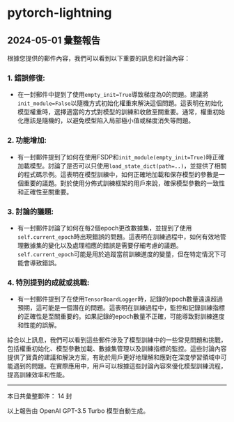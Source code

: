 # pytorch-lightning

## 2024-05-01 彙整報告

根據您提供的郵件內容，我們可以看到以下重要的訊息和討論內容：



### 1. 錯誤修復:

   - 在一封郵件中提到了使用`empty_init=True`導致梯度為0的問題。建議將`init_module=False`以隨機方式初始化權重來解決這個問題。這表明在初始化模型權重時，選擇適當的方式對模型的訓練和收斂至關重要。通常，權重初始化應該是隨機的，以避免模型陷入局部極小值或梯度消失等問題。



### 2. 功能增加:

   - 有一封郵件提到了如何在使用FSDP和`init_module(empty_init=True)`時正確加載模型。討論了是否可以只使用`load_state_dict(path=..)`，並提供了相關的程式碼示例。這表明在模型訓練中，如何正確地加載和保存模型的參數是一個重要的議題。對於使用分佈式訓練框架的用戶來說，確保模型參數的一致性和正確性至關重要。



### 3. 討論的議題:

   - 有一封郵件討論了如何在每2個epoch更改數據集，並提到了使用`self.current_epoch`時出現錯誤的問題。這表明在訓練過程中，如何有效地管理數據集的變化以及處理相應的錯誤是需要仔細考慮的議題。`self.current_epoch`可能是用於追蹤當前訓練進度的變量，但在特定情況下可能會導致錯誤。



### 4. 特別提到的成就或挑戰:

   - 有一封郵件提到了在使用`TensorBoardLogger`時，記錄的epoch數量遠遠超過預期，這可能是一個潛在的問題。這表明在訓練過程中，監控和記錄訓練指標的正確性是至關重要的。如果記錄的epoch數量不正確，可能導致對訓練進度和性能的誤解。



綜合以上訊息，我們可以看到這些郵件涉及了模型訓練中的一些常見問題和挑戰，包括權重初始化、模型參數加載、數據集管理以及訓練指標的監控。這些討論內容提供了寶貴的建議和解決方案，有助於用戶更好地理解和應對在深度學習領域中可能遇到的問題。在實際應用中，用戶可以根據這些討論內容來優化模型訓練流程，提高訓練效率和性能。



---



本日共彙整郵件： 14 封



以上報告由 OpenAI GPT-3.5 Turbo 模型自動生成。